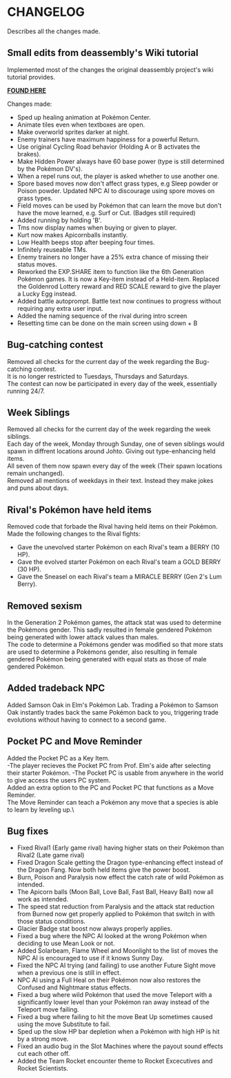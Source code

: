 # CHANGELOG

Describes all the changes made.

## Small edits from deassembly's Wiki tutorial

Implemented most of the changes the original deassembly project's wiki tutorial provides.

[**FOUND HERE**](https://github.com/pret/pokecrystal/wiki/Tutorials)

Changes made:
- Sped up healing animation at Pokémon Center.
- Animate tiles even when textboxes are open.
- Make overworld sprites darker at night.
- Enemy trainers have maximum happiness for a powerful Return.
- Use original Cycling Road behavior (Holding A or B activates the brakes).
- Make Hidden Power always have 60 base power (type is still determined by the Pokémon DV's).
- When a repel runs out, the player is asked whether to use another one.
- Spore based moves now don't affect grass types, e.g Sleep powder or Poison powder. Updated NPC AI to discourage using spore moves on grass types.
- Field moves can be used by Pokémon that can learn the move but don't have the move learned, e.g. Surf or Cut. (Badges still required)
- Added running by holding 'B'.
- Tms now display names when buying or given to player.
- Kurt now makes Apicornballs instantly.
- Low Health beeps stop after beeping four times.
- Infinitely reuseable TMs.
- Enemy trainers no longer have a 25% extra chance of missing their status moves.
- Reworked the EXP.SHARE item to function like the 6th Generation Pokémon games. It is now a Key-item instead of a Held-item. Replaced the Goldenrod Lottery reward and RED SCALE reward to give the player a Lucky Egg instead.
- Added battle autoprompt. Battle text now continues to progress without requiring any extra user input.
- Added the naming sequence of the rival during intro screen
- Resetting time can be done on the main screen using down + B

## Bug-catching contest

Removed all checks for the current day of the week regarding the Bug-catching contest.\
It is no longer restricted to Tuesdays, Thursdays and Saturdays.\
The contest can now be participated in every day of the week, essentially running 24/7.

## Week Siblings

Removed all checks for the current day of the week regarding the week siblings.\
Each day of the week, Monday through Sunday, one of seven siblings would spawn in diffrent locations around Johto. Giving out type-enhancing held items.\
All seven of them now spawn every day of the week (Their spawn locations remain unchanged).\
Removed all mentions of weekdays in their text. Instead they make jokes and puns about days.


## Rival's Pokémon have held items

Removed code that forbade the Rival having held items on their Pokémon.\
Made the following changes to the Rival fights:
- Gave the unevolved starter Pokémon on each Rival's team a BERRY (10 HP).
- Gave the evolved starter Pokémon on each Rival's team a GOLD BERRY (30 HP).
- Gave the Sneasel on each Rival's team a MIRACLE BERRY (Gen 2's Lum Berry).

## Removed sexism

In the Generation 2 Pokémon games, the attack stat was used to determine the Pokémons gender. This sadly resulted in female gendered Pokémon being generated with lower attack values than males.\
The code to determine a Pokémons gender was modified so that more stats are used to determine a Pokémons gender, also resulting in female gendered Pokémon being generated with equal stats as those of male gendered Pokémon.

## Added tradeback NPC

Added Samson Oak in Elm's Pokémon Lab. Trading a Pokémon to Samson Oak instantly trades back the same Pokémon back to you, triggering trade evolutions without having to connect to a second game.

## Pocket PC and Move Reminder

Added the Pocket PC as a Key Item.\
-The player recieves the Pocket PC from Prof. Elm's aide after selecting their starter Pokémon.
-The Pocket PC is usable from anywhere in the world to give access the users PC system.
\
Added an extra option to the PC and Pocket PC that functions as a Move Reminder.\
The Move Reminder can teach a Pokémon any move that a species is able to learn by leveling up.\


## Bug fixes

- Fixed Rival1 (Early game rival) having higher stats on their Pokémon than Rival2 (Late game rival)
- Fixed Dragon Scale getting the Dragon type-enhancing effect instead of the Dragon Fang. Now both held items give the power boost. 
- Burn, Poison and Paralysis now effect the catch rate of wild Pokémon as intended.
- The Apicorn balls (Moon Ball, Love Ball, Fast Ball, Heavy Ball) now all work as intended. 
- The speed stat reduction from Paralysis and the attack stat reduction from Burned now get properly applied to Pokémon that switch in with those status conditions.
- Glacier Badge stat boost now always properly applies. 
- Fixed a bug where the NPC AI looked at the wrong Pokémon when deciding to use Mean Look or not. 
- Added Solarbeam, Flame Wheel and Moonlight to the list of moves the NPC AI is encouraged to use if it knows Sunny Day.
- Fixed the NPC AI trying (and failing) to use another Future Sight move when a previous one is still in effect. 
- NPC AI using a Full Heal on their Pokémon now also restores the Confused and Nightmare status effects. 
- Fixed a bug where wild Pokémon that used the move Teleport with a significantly lower level than your Pokémon ran away instead of the Teleport move failing. 
- Fixed a bug where failing to hit the move Beat Up sometimes caused using the move Substitute to fail. 
- Sped up the slow HP bar depletion when a Pokémon with high HP is hit by a strong move. 
- Fixed an audio bug in the Slot Machines where the payout sound effects cut each other off. 
- Added the Team Rocket encounter theme to Rocket Excecutives and Rocket Scientists.